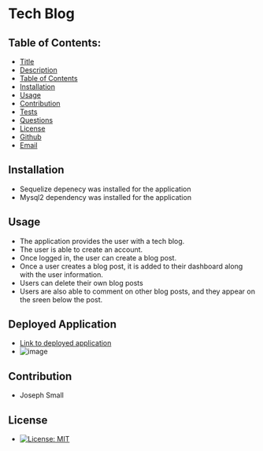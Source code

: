 # Tech Blog
## Table of Contents:
* [Title](#Tech-Blog)
* [Description](#Description)
* [Table of Contents](#TableofContents)
* [Installation](#Installation)
* [Usage](#Usage)
* [Contribution](#Contribution)
* [Tests](#Tests)
* [Questions](#Questions)
* [License](#License)
* [Github](#Github)
* [Email](#Email)

## Installation 
- Sequelize depenecy was installed for the application
- Mysql2 dependency was installed for the application

## Usage
  - The application provides the user with a tech blog.
  - The user is able to create an account.
  - Once logged in, the user can create a blog post.
  - Once a user creates a blog post, it is added to their dashboard along with the user information.
  - Users can delete their own blog posts
  - Users are also able to comment on other blog posts, and they appear on the sreen below the post.
## Deployed Application
- [Link to deployed application](https://morning-river-15566.herokuapp.com/)
 - ![image](https://user-images.githubusercontent.com/63420051/117560680-ea0b7a80-b05d-11eb-9445-feb4773c6eab.png)
## Contribution 
  - Joseph Small
## License 
  - [![License: MIT](https://img.shields.io/badge/License-MIT-yellow.svg)](https://opensource.org/licenses/MIT)
